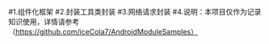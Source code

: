 
#1.组件化框架
#2.封装工具类封装
#3.网络请求封装
#4.说明：本项目仅作为记录知识使用，详情请参考（https://github.com/iceCola7/AndroidModuleSamples）